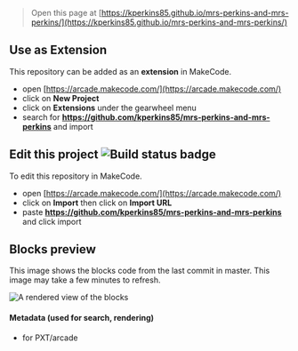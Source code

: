  


> Open this page at [https://kperkins85.github.io/mrs-perkins-and-mrs-perkins/](https://kperkins85.github.io/mrs-perkins-and-mrs-perkins/)

## Use as Extension

This repository can be added as an **extension** in MakeCode.

* open [https://arcade.makecode.com/](https://arcade.makecode.com/)
* click on **New Project**
* click on **Extensions** under the gearwheel menu
* search for **https://github.com/kperkins85/mrs-perkins-and-mrs-perkins** and import

## Edit this project ![Build status badge](https://github.com/kperkins85/mrs-perkins-and-mrs-perkins/workflows/MakeCode/badge.svg)

To edit this repository in MakeCode.

* open [https://arcade.makecode.com/](https://arcade.makecode.com/)
* click on **Import** then click on **Import URL**
* paste **https://github.com/kperkins85/mrs-perkins-and-mrs-perkins** and click import

## Blocks preview

This image shows the blocks code from the last commit in master.
This image may take a few minutes to refresh.

![A rendered view of the blocks](https://github.com/kperkins85/mrs-perkins-and-mrs-perkins/raw/master/.github/makecode/blocks.png)

#### Metadata (used for search, rendering)

* for PXT/arcade
<script src="https://makecode.com/gh-pages-embed.js"></script><script>makeCodeRender("{{ site.makecode.home_url }}", "{{ site.github.owner_name }}/{{ site.github.repository_name }}");</script>
